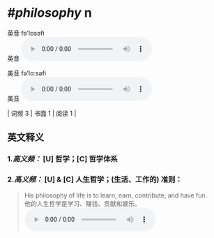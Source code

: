 # ***\#philosophy*** n
英音 fə'lɒsəfi  
英音
<audio src="./media/philosophy-B.aac" controls="controls"></audio>

美音 fə'lɑːsəfi  
美音
<audio src="./media/philosophy.aac" controls="controls"></audio>



| 词频 3 | 书面 1 | 阅读 1 |  

英文释义
---
### 1.*高义频：* **[U] 哲学；[C] 哲学体系**  

### 2.*高义频：* **[U] & [C] 人生哲学；(生活、工作的) 准则：**  

 > His philosophy of life is to learn, earn, contribute, and have fun.  
 > 他的人生哲学是学习、赚钱、贡献和娱乐。    
<audio src="./media/philosophy-1.aac" controls="controls"></audio>


